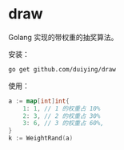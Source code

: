 # draw

Golang 实现的带权重的抽奖算法。  

安装：

```sh
go get github.com/duiying/draw
```

使用：

```go
a := map[int]int{
    1: 1, // 1 的权重占 10%
    2: 3, // 2 的权重占 30%
    3: 6, // 3 的权重占 60%,
}
k := WeightRand(a)
```






